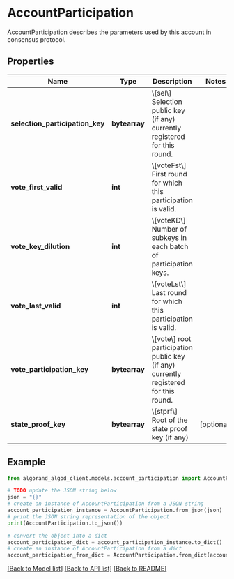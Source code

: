 # AccountParticipation

AccountParticipation describes the parameters used by this account in consensus protocol.

## Properties

Name | Type | Description | Notes
------------ | ------------- | ------------- | -------------
**selection_participation_key** | **bytearray** | \\[sel\\] Selection public key (if any) currently registered for this round. | 
**vote_first_valid** | **int** | \\[voteFst\\] First round for which this participation is valid. | 
**vote_key_dilution** | **int** | \\[voteKD\\] Number of subkeys in each batch of participation keys. | 
**vote_last_valid** | **int** | \\[voteLst\\] Last round for which this participation is valid. | 
**vote_participation_key** | **bytearray** | \\[vote\\] root participation public key (if any) currently registered for this round. | 
**state_proof_key** | **bytearray** | \\[stprf\\] Root of the state proof key (if any) | [optional] 

## Example

```python
from algorand_algod_client.models.account_participation import AccountParticipation

# TODO update the JSON string below
json = "{}"
# create an instance of AccountParticipation from a JSON string
account_participation_instance = AccountParticipation.from_json(json)
# print the JSON string representation of the object
print(AccountParticipation.to_json())

# convert the object into a dict
account_participation_dict = account_participation_instance.to_dict()
# create an instance of AccountParticipation from a dict
account_participation_from_dict = AccountParticipation.from_dict(account_participation_dict)
```
[[Back to Model list]](../README.md#documentation-for-models) [[Back to API list]](../README.md#documentation-for-api-endpoints) [[Back to README]](../README.md)



